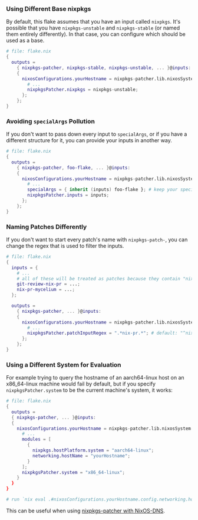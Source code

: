 ### Using Different Base nixpkgs

By default, this flake assumes that you have an input called `nixpkgs`. It's possible that you have `nixpkgs-unstable` and `nixpkgs-stable` (or named them entirely differently). In that case, you can configure which should be used as a base.

```nix
# file: flake.nix
{
  outputs =
    { nixpkgs-patcher, nixpkgs-stable, nixpkgs-unstable, ... }@inputs:
    {
      nixosConfigurations.yourHostname = nixpkgs-patcher.lib.nixosSystem {
        # ...
        nixpkgsPatcher.nixpkgs = nixpkgs-unstable;
      };
    };
}
```

### Avoiding `specialArgs` Pollution

If you don't want to pass down every input to `specialArgs`, or if you have a different structure for it, you can provide your inputs in another way.

```nix
# file: flake.nix
{
  outputs =
    { nixpkgs-patcher, foo-flake, ... }@inputs:
    {
      nixosConfigurations.yourHostname = nixpkgs-patcher.lib.nixosSystem {
        # ...
        specialArgs = { inherit (inputs) foo-flake }; # keep your specialArgs however it was before
        nixpkgsPatcher.inputs = inputs;
      };
    };
}
```

### Naming Patches Differently

If you don't want to start every patch's name with `nixpkgs-patch-`, you can change the regex that is used to filter the inputs.

```nix
# file: flake.nix
{
  inputs = {
    # ...
    # all of these will be treated as patches because they contain "nix-pr"
    git-review-nix-pr = ...;
    nix-pr-mycelium = ...;
  };

  outputs =
    { nixpkgs-patcher, ... }@inputs:
    {
      nixosConfigurations.yourHostname = nixpkgs-patcher.lib.nixosSystem {
        # ...
        nixpkgsPatcher.patchInputRegex = ".*nix-pr.*"; # default: "^nixpkgs-patch-.*"
      };
    };
}
```

### Using a Different System for Evaluation

For example trying to query the hostname of an aarch64-linux host on an x86_64-linux machine would fail by default, but if you specify `nixpkgsPatcher.system` to be the current machine's system, it works:
```nix
# file: flake.nix
{
  outputs = 
  { nixpkgs-patcher, ... }@inputs:
  {
    nixosConfigurations.yourHostname = nixpkgs-patcher.lib.nixosSystem {
      # ...
      modules = [
        {
          nixpkgs.hostPlatform.system = "aarch64-linux";
          networking.hostName = "yourHostname";
        }
      ];
      nixpkgsPatcher.system = "x86_64-linux";
    }
  }
}

# run `nix eval .#nixosConfigurations.yourHostname.config.networking.hostName` to query the hostname
```

This can be useful when using [nixpkgs-patcher with NixOS-DNS](https://github.com/gepbird/nixpkgs-patcher/issues/4).

